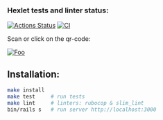 ### Hexlet tests and linter status:
[![Actions Status](https://github.com/yournumberone/rails-project-lvl2/workflows/hexlet-check/badge.svg)](https://github.com/yournumberone/rails-project-lvl2/actions)   [![CI](https://github.com/yournumberone/rails-project-lvl2/actions/workflows/main.yml/badge.svg)](https://github.com/yournumberone/rails-project-lvl2/actions/workflows/main.yml)


Scan or click on the qr-code:

[![Foo](https://user-images.githubusercontent.com/45975483/164011151-9cee34b3-7324-45d5-8504-5c8e472aa699.png)](https://blog-mars.herokuapp.com/)


## Installation:


```sh
make install
make test     # run tests
make lint     # linters: rubocop & slim_lint
bin/rails s   # run server http://localhost:3000
```
